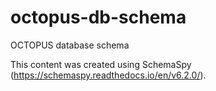 # octopus-db-schema
OCTOPUS database schema

This content was created using SchemaSpy (https://schemaspy.readthedocs.io/en/v6.2.0/).

